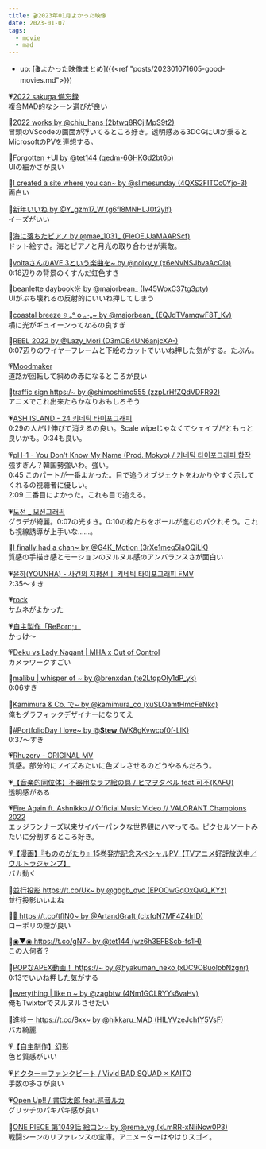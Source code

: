 ```yaml
---
title: 🎬2023年01月よかった映像
date: 2023-01-07
tags:
  - movie
  - mad
---
```


- up: [🎬よかった映像まとめ]({{<ref "posts/202301071605-good-movies.md">}})  

💗[2022 sakuga 備忘録](https://youtu.be/09po2qrWPhk)  
複合MAD的なシーン選びが良い  

💙[2022 works by @chiu_hans (2btwq8RCjIMpS9t2)](https://twitter.com/chiu_hans/status/1607655226512900097?s=20)  
冒頭のVScodeの画面が浮いてるところ好き。透明感ある3DCGにUIが乗るとMicrosoftのPVを連想する。 

💙[Forgotten +UI by @tet144 (qedm-6GHKGd2bt6p)](https://twitter.com/tet144/status/1609052723776999424?s=20)  
UIの細かさが良い  

💙[I created a site where you can~ by @slimesunday (4QXS2FITCc0Yjo-3)](https://twitter.com/i/status/1608905713769930752)  
面白い  

💙[新年いいね by @Y_gzm17_W (g6fl8MNHLJ0t2ylf)](https://twitter.com/Y_gzm17_W/status/1609781070429564930?s=20)  
イーズがいい

💙[海に落ちたピアノ by @mae_1031_ (FleOEJJaMAARScf)](https://twitter.com/mae_1031_/status/1609911613381021697?s=20)  
ドット絵すき。海とピアノと月光の取り合わせが素敵。  

💙[voltaさんのAVE.3という楽曲を~ by @noixy_y (x6eNvNSJbvaAcQla)](https://twitter.com/noixy_y/status/1610957531840675840?s=20)  
0:18辺りの背景のくすんだ虹色すき  

💙[beanlette daybook☼ by @majorbean_ (Iv45WoxC37tg3pty)](https://twitter.com/majorbean_/status/1610890323135238145?s=20)  
UIがぶち壊れるの反射的にいいね押してしまう  

💙[coastal breeze ୭ ₒᵒ ᴏ ｡॰ₒ~ by @majorbean_ (EQJdTVamqwF8T_Kv)](https://twitter.com/majorbean_/status/1597372959412617216?s=20)  
横に光がギュイーンってなるの良すぎ  

💙[REEL 2022 by @Lazy_Mori (D3mOB4UN6anjcXA-)](https://twitter.com/Lazy_Mori/status/1611547104035631105?s=20)  
0:07辺りのワイヤーフレームと下絵のカットでいいね押した気がする。たぶん。  

💗[Moodmaker](https://youtu.be/JcEC9NCkt0U)  
道路が回転して斜めの赤になるところが良い  

💙[traffic sign https:/~ by @shimoshimo555 (zzpLrHfZQdVDFR92)](https://twitter.com/shimoshimo555/status/1611652862844485634?s=20)  
アニメでこれ出来たらかなりおもしろそう  

💗[ASH ISLAND - 24 키네틱 타이포그래피](https://youtu.be/mT_Uqrfm_pE)  
0:29の人だけ伸びて消えるの良い。Scale wipeじゃなくてシェイプだともっと良いかも。0:34も良い。  

💗[pH-1 - You Don't Know My Name (Prod. Mokyo) / 키네틱 타이포그래피 합작](https://youtu.be/XKqC2bvkrxo)  
強すぎん？韓国勢強いわ。強い。   
0:45 このパートが一番よかった。目で追うオブジェクトをわかりやすく示してくれるの視聴者に優しい。  
2:09 二番目によかった。これも目で追える。  

💗[도전 _ 모션그래픽](https://youtu.be/h2c2E4l3ToQ)  
グラデが綺麗。0:07の光すき。0:10の枠たちをボールが進むのパクれそう。これも視線誘導が上手いな……。  

💙[I finally had a chan~ by @G4K_Motion (3rXe1meq5IaOQiLK)](https://twitter.com/G4K_Motion/status/1612797737044508672?s=20)  
質感の手描き感とモーションのヌルヌル感のアンバランスさが面白い  

💗[윤하(YOUNHA) - 사건의 지평선ㅣ 키네틱 타이포그래피 FMV](https://youtu.be/nschFfLFCdo)  
2:35～すき  

💗[rock](https://youtu.be/p2EkMZrBLr0)  
サムネがよかった  

💗[自主製作「ReBorn;」](https://youtu.be/hVEgCye7idk)  
かっけ～  

💗[Deku vs Lady Nagant | MHA x Out of Control](https://youtu.be/Qeagip5qsoE)  
カメラワークすごい  

💙[malibu | whisper of ~ by @brenxdan (te2LtqpOly1dP_yk)](https://twitter.com/brenxdan/status/1613102743933308928?s=20)  
0:06すき  

💙[Kamimura &amp; Co. で~ by @kamimura_co (xuSLOamtHmcFeNkc)](https://twitter.com/kamimura_co/status/1612692434139643905?s=20)  
俺もグラフィックデザイナーになりてえ  

💙[#PortfolioDay I love~ by @__Stew__ (WK8gKvwcpf0f-LlK)](https://twitter.com/__Stew__/status/1613094832788111360?s=20)  
0:37～すき

💗[Rhuzerv - ORIGINAL MV](https://youtu.be/AUz4G05pU3I)  
質感。部分的にノイズみたいに色ズレさせるのどうやるんだろう。  

💗[【音楽的同位体】不器用なラフ絵の具 / ヒマヲタベル feat.可不(KAFU)](https://youtu.be/EP-tCqkDNy0)  
透明感がある  

💗[Fire Again ft. Ashnikko // Official Music Video // VALORANT Champions 2022](https://youtu.be/DqgK4llE1cw)  
エッジランナーズ以来サイバーパンクな世界観にハマってる。ピクセルソートみたいに分割するところ好き。  

💗[【漫画】『もののがたり』15巻発売記念スペシャルPV【TVアニメ好評放送中／ウルトラジャンプ】](https://youtu.be/-IPI7Su-v-c)  
バカ動く  

💙[並行投影 https://t.co/Uk~ by @gbgb_qvc (EPOOwGqOxQvQ_KYz)](https://twitter.com/gbgb_qvc/status/1617480297754525696?s=20)  
並行投影いいよね

💙[🚀 https://t.co/tfIN0~ by @ArtandGraft (cIxfqN7MF4Z4IrlD)](https://twitter.com/ArtandGraft/status/1617471129609973761?s=20)  
ローポリの煙が良い

💙[◉▼◉ https://t.co/gN7~ by @tet144 (wz6h3EFBScb-fs1H)](https://twitter.com/tet144/status/1617501643104481282?s=20)  
この人何者？

💙[POPなAPEX動画！ https://~ by @hyakuman_neko (xDC9OBuolpbNzgnr)](https://twitter.com/hyakuman_neko/status/1617494102404173824?s=20)  
0:13でいいね押した気がする

💙[everything | like n ~ by @zagbtw (4Nm1GCLRYYs6vaHv)](https://twitter.com/zagbtw/status/1616932533484257280?s=20)  
俺もTwixtorでヌルヌルさせたい

💙[進捗ー https://t.co/8xx~ by @hikkaru_MAD (HILYVzeJchfY5VsF)](https://twitter.com/hikkaru_MAD/status/1615686232641802242?s=20)  
バカ綺麗

💗[【自主制作】幻影](https://youtu.be/y9yVYPz1EjI)  
色と質感がいい  

💗[ドクター＝ファンクビート / Vivid BAD SQUAD × KAITO](https://youtu.be/t1XM0ECUqTE)  
手数の多さが良い

💗[Open Up!! / 書店太郎 feat.巡音ルカ](https://youtu.be/gbcdU2zsm8s)  
グリッチのパキパキ感が良い

💙[ONE PIECE 第1049話 絵コン~ by @reme_yg (xLmRR-xNliNcw0P3)](https://twitter.com/reme_yg/status/1619644145257320449?s=20)  
戦闘シーンのリファレンスの宝庫。アニメーターはやはりスゴイ。
